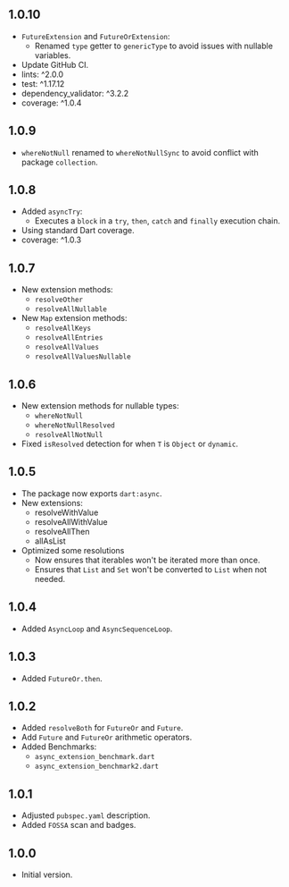## 1.0.10

- `FutureExtension` and `FutureOrExtension`:
  - Renamed `type` getter to `genericType` to avoid issues with nullable variables.
- Update GitHub CI.
- lints: ^2.0.0
- test: ^1.17.12
- dependency_validator: ^3.2.2
- coverage: ^1.0.4

## 1.0.9

- `whereNotNull` renamed to `whereNotNullSync` to avoid conflict with package `collection`.

## 1.0.8

- Added `asyncTry`:
  - Executes a `block` in a `try`, `then`, `catch` and `finally` execution chain.
- Using standard Dart coverage.
- coverage: ^1.0.3

## 1.0.7

- New extension methods:
  - `resolveOther`
  - `resolveAllNullable`
- New `Map` extension methods:
  - `resolveAllKeys`
  - `resolveAllEntries`
  - `resolveAllValues`
  - `resolveAllValuesNullable`

## 1.0.6

- New extension methods for nullable types:
  - `whereNotNull`
  - `whereNotNullResolved`
  - `resolveAllNotNull`
- Fixed `isResolved` detection for when `T` is `Object` or `dynamic`.

## 1.0.5

- The package now exports `dart:async`.
- New extensions:
  - resolveWithValue
  - resolveAllWithValue
  - resolveAllThen
  - allAsList
- Optimized some resolutions
  - Now ensures that iterables won't be iterated more than once.
  - Ensures that `List` and `Set` won't be converted to `List` when not needed.

## 1.0.4

- Added `AsyncLoop` and `AsyncSequenceLoop`. 

## 1.0.3

- Added `FutureOr.then`.

## 1.0.2

- Added `resolveBoth` for `FutureOr` and `Future`.
- Add `Future` and `FutureOr` arithmetic operators.
- Added Benchmarks:
  - `async_extension_benchmark.dart`
  - `async_extension_benchmark2.dart`

## 1.0.1

- Adjusted `pubspec.yaml` description.
- Added `FOSSA` scan and badges.

## 1.0.0

- Initial version.
